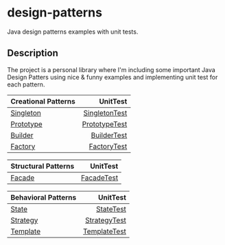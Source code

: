 # design-patterns
Java design patterns examples with unit tests.  

## Description
The project is a personal library where I'm including some important Java Design Patters using nice & funny examples and implementing unit test for each pattern.

| Creational Patterns                      | UnitTest                                 |
| ---------------------------------------- | ----------------------------------------:|
| [Singleton](src/main/java/creational/singleton)     | [SingletonTest](src/main/test/creational/singleton) |
| [Prototype](src/main/java/creational/prototype)     | [PrototypeTest](src/main/test/creational/singleton) |
| [Builder](src/main/java/creational/builder)         | [BuilderTest](src/main/test/creational/singleton)   |
| [Factory](src/main/java/creational/factory)         | [FactoryTest](src/main/test/creational/singleton)   |

| Structural Patterns                      | UnitTest                                 |
| ---------------------------------------- | ----------------------------------------:|
| [Facade](src/main/java/structural/facade)           | [FacadeTest](src/main/test/structural/facade)       |

| Behavioral Patterns                      | UnitTest                                 |
| ---------------------------------------- | ----------------------------------------:|
| [State](src/main/java/behavioral/state)             | [StateTest](src/main/test/behavioral/state)         |
| [Strategy](src/main/java/behavioral/strategy)       | [StrategyTest](src/main/test/behavioral/strategy)   |
| [Template](src/main/java/behavioral/template)       | [TemplateTest](src/main/test/behavioral/template)   |

